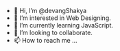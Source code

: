 - 👋 Hi, I’m @devangShakya
- 👀 I’m interested in Web Designing.
- 🌱 I’m currently learning JavaScript.
- 💞️ I’m looking to collaborate.
- 📫 How to reach me ...

<!---
Devang1235/Devang1235 is a ✨ special ✨ repository because its `README.md` (this file) appears on your GitHub profile.
You can click the Preview link to take a look at your changes.
--->
